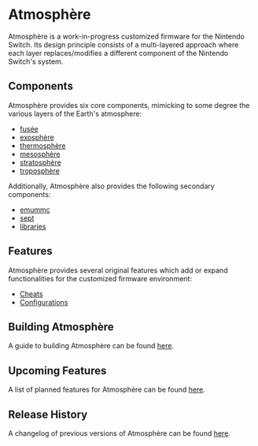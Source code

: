 # Atmosphère
Atmosphère is a work-in-progress customized firmware for the Nintendo Switch. Its design principle consists of a multi-layered approach where each layer replaces/modifies a different component of the Nintendo Switch's system.

## Components
Atmosphère provides six core components, mimicking to some degree the various layers of the Earth's atmosphere:
+ [fusée](components/fusee.md)
+ [exosphère](components/exosphere.md)
+ [thermosphère](components/thermosphere.md)
+ [mesosphère](components/mesosphere.md)
+ [stratosphère](components/stratosphere.md)
+ [troposphère](components/troposphere.md)

Additionally, Atmosphère also provides the following secondary components:
+ [emummc](components/emummc.md)
+ [sept](components/sept.md)
+ [libraries](components/libraries.md)

## Features
Atmosphère provides several original features which add or expand functionalities for the customized firmware environment:
+ [Cheats](features/cheats.md)
+ [Configurations](features/configurations.md)

## Building Atmosphère
A guide to building Atmosphère can be found [here](building.md).

## Upcoming Features
A list of planned features for Atmosphère can be found [here](roadmap.md).

## Release History
A changelog of previous versions of Atmosphère can be found [here](changelog.md).
